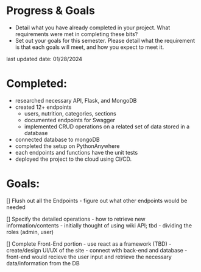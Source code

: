 # Progress & Goals
- Detail what you have already completed in your project. What requirements were met in completing these bits?
- Set out your goals for this semester. Please detail what the requirement is that each goals will meet, and how you expect to meet it.

last updated date: 01/28/2024

# Completed: 
- researched necessary API, Flask, and MongoDB
- created 12+ endpoints 
    - users, nutrition, categories, sections
    - documented endpoints for Swagger
    - implemented CRUD operations on a related set of data stored in a database
- connected database to mongoDB
- completed the setup on PythonAnywhere
- each endpoints and functions have the unit tests
- deployed the project to the cloud using CI/CD.

# Goals:
[] Flush out all the Endpoints
    - figure out what other endpoints would be needed

[] Specify the detailed operations
    - how to retrieve new information/contents
        - initially thought of using wiki API; tbd
    - dividing the roles (admin, user)

[] Complete Front-End portion
    - use react as a framework (TBD)
    - create/design UI/UX of the site
    - connect with back-end and database
    - front-end would recieve the user input and retrieve the necessary data/information from the DB



